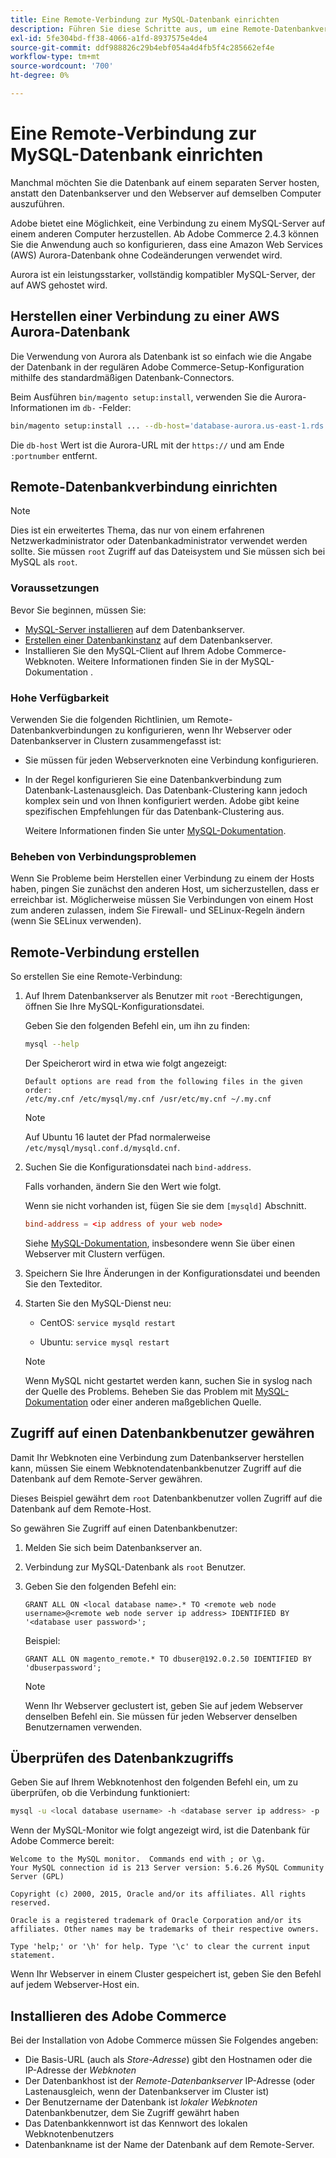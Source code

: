 ```yaml
---
title: Eine Remote-Verbindung zur MySQL-Datenbank einrichten
description: Führen Sie diese Schritte aus, um eine Remote-Datenbankverbindung für lokale Installationen von Adobe Commerce zu konfigurieren.
exl-id: 5fe304bd-ff38-4066-a1fd-8937575e4de4
source-git-commit: ddf988826c29b4ebf054a4d4fb5f4c285662ef4e
workflow-type: tm+mt
source-wordcount: '700'
ht-degree: 0%

---
```


# Eine Remote-Verbindung zur MySQL-Datenbank einrichten

Manchmal möchten Sie die Datenbank auf einem separaten Server hosten, anstatt den Datenbankserver und den Webserver auf demselben Computer auszuführen.

Adobe bietet eine Möglichkeit, eine Verbindung zu einem MySQL-Server auf einem anderen Computer herzustellen. Ab Adobe Commerce 2.4.3 können Sie die Anwendung auch so konfigurieren, dass eine Amazon Web Services (AWS) Aurora-Datenbank ohne Codeänderungen verwendet wird.

Aurora ist ein leistungsstarker, vollständig kompatibler MySQL-Server, der auf AWS gehostet wird.

## Herstellen einer Verbindung zu einer AWS Aurora-Datenbank

Die Verwendung von Aurora als Datenbank ist so einfach wie die Angabe der Datenbank in der regulären Adobe Commerce-Setup-Konfiguration mithilfe des standardmäßigen Datenbank-Connectors.

Beim Ausführen `bin/magento setup:install`, verwenden Sie die Aurora-Informationen im `db-` -Felder:

```bash
bin/magento setup:install ... --db-host='database-aurora.us-east-1.rds.amazonaws.com' --db-name='magento2' --db-user='username' --db-password='password' ...
```

Die `db-host` Wert ist die Aurora-URL mit der `https://` und am Ende `:portnumber`  entfernt.

## Remote-Datenbankverbindung einrichten

>[!NOTE]
>
>Dies ist ein erweitertes Thema, das nur von einem erfahrenen Netzwerkadministrator oder Datenbankadministrator verwendet werden sollte. Sie müssen `root` Zugriff auf das Dateisystem und Sie müssen sich bei MySQL als `root`.

### Voraussetzungen

Bevor Sie beginnen, müssen Sie:

* [MySQL-Server installieren](mysql.md) auf dem Datenbankserver.
* [Erstellen einer Datenbankinstanz](mysql.md#configuring-the-database-instance) auf dem Datenbankserver.
* Installieren Sie den MySQL-Client auf Ihrem Adobe Commerce-Webknoten. Weitere Informationen finden Sie in der MySQL-Dokumentation .

### Hohe Verfügbarkeit

Verwenden Sie die folgenden Richtlinien, um Remote-Datenbankverbindungen zu konfigurieren, wenn Ihr Webserver oder Datenbankserver in Clustern zusammengefasst ist:

* Sie müssen für jeden Webserverknoten eine Verbindung konfigurieren.
* In der Regel konfigurieren Sie eine Datenbankverbindung zum Datenbank-Lastenausgleich. Das Datenbank-Clustering kann jedoch komplex sein und von Ihnen konfiguriert werden. Adobe gibt keine spezifischen Empfehlungen für das Datenbank-Clustering aus.

  Weitere Informationen finden Sie unter [MySQL-Dokumentation](https://dev.mysql.com/doc/refman/5.6/en/mysql-cluster.html).

### Beheben von Verbindungsproblemen

Wenn Sie Probleme beim Herstellen einer Verbindung zu einem der Hosts haben, pingen Sie zunächst den anderen Host, um sicherzustellen, dass er erreichbar ist. Möglicherweise müssen Sie Verbindungen von einem Host zum anderen zulassen, indem Sie Firewall- und SELinux-Regeln ändern (wenn Sie SELinux verwenden).

## Remote-Verbindung erstellen

So erstellen Sie eine Remote-Verbindung:

1. Auf Ihrem Datenbankserver als Benutzer mit `root` -Berechtigungen, öffnen Sie Ihre MySQL-Konfigurationsdatei.

   Geben Sie den folgenden Befehl ein, um ihn zu finden:

   ```bash
   mysql --help
   ```

   Der Speicherort wird in etwa wie folgt angezeigt:

   ```terminal
   Default options are read from the following files in the given order:
   /etc/my.cnf /etc/mysql/my.cnf /usr/etc/my.cnf ~/.my.cnf
   ```

   >[!NOTE]
   >
   >Auf Ubuntu 16 lautet der Pfad normalerweise `/etc/mysql/mysql.conf.d/mysqld.cnf`.

1. Suchen Sie die Konfigurationsdatei nach `bind-address`.

   Falls vorhanden, ändern Sie den Wert wie folgt.

   Wenn sie nicht vorhanden ist, fügen Sie sie dem `[mysqld]` Abschnitt.

   ```conf
   bind-address = <ip address of your web node>
   ```

   Siehe [MySQL-Dokumentation](https://dev.mysql.com/doc/refman/5.6/en/server-options.html), insbesondere wenn Sie über einen Webserver mit Clustern verfügen.

1. Speichern Sie Ihre Änderungen in der Konfigurationsdatei und beenden Sie den Texteditor.
1. Starten Sie den MySQL-Dienst neu:

   * CentOS: `service mysqld restart`

   * Ubuntu: `service mysql restart`

   >[!NOTE]
   >
   >Wenn MySQL nicht gestartet werden kann, suchen Sie in syslog nach der Quelle des Problems. Beheben Sie das Problem mit [MySQL-Dokumentation](https://dev.mysql.com/doc/refman/5.6/en/server-options.html#option_mysqld_bind-address) oder einer anderen maßgeblichen Quelle.

## Zugriff auf einen Datenbankbenutzer gewähren

Damit Ihr Webknoten eine Verbindung zum Datenbankserver herstellen kann, müssen Sie einem Webknotendatenbankbenutzer Zugriff auf die Datenbank auf dem Remote-Server gewähren.

Dieses Beispiel gewährt dem `root` Datenbankbenutzer vollen Zugriff auf die Datenbank auf dem Remote-Host.

So gewähren Sie Zugriff auf einen Datenbankbenutzer:

1. Melden Sie sich beim Datenbankserver an.
1. Verbindung zur MySQL-Datenbank als `root` Benutzer.
1. Geben Sie den folgenden Befehl ein:

   ```shell
   GRANT ALL ON <local database name>.* TO <remote web node username>@<remote web node server ip address> IDENTIFIED BY '<database user password>';
   ```

   Beispiel:

   ```shell
   GRANT ALL ON magento_remote.* TO dbuser@192.0.2.50 IDENTIFIED BY 'dbuserpassword';
   ```

   >[!NOTE]
   >
   >Wenn Ihr Webserver geclustert ist, geben Sie auf jedem Webserver denselben Befehl ein. Sie müssen für jeden Webserver denselben Benutzernamen verwenden.

## Überprüfen des Datenbankzugriffs

Geben Sie auf Ihrem Webknotenhost den folgenden Befehl ein, um zu überprüfen, ob die Verbindung funktioniert:

```bash
mysql -u <local database username> -h <database server ip address> -p
```

Wenn der MySQL-Monitor wie folgt angezeigt wird, ist die Datenbank für Adobe Commerce bereit:

```terminal
Welcome to the MySQL monitor.  Commands end with ; or \g.
Your MySQL connection id is 213 Server version: 5.6.26 MySQL Community Server (GPL)

Copyright (c) 2000, 2015, Oracle and/or its affiliates. All rights reserved.

Oracle is a registered trademark of Oracle Corporation and/or its affiliates. Other names may be trademarks of their respective owners.

Type 'help;' or '\h' for help. Type '\c' to clear the current input statement.
```

Wenn Ihr Webserver in einem Cluster gespeichert ist, geben Sie den Befehl auf jedem Webserver-Host ein.

## Installieren des Adobe Commerce

Bei der Installation von Adobe Commerce müssen Sie Folgendes angeben:

* Die Basis-URL (auch als *Store-Adresse*) gibt den Hostnamen oder die IP-Adresse der *Webknoten*
* Der Datenbankhost ist der *Remote-Datenbankserver* IP-Adresse (oder Lastenausgleich, wenn der Datenbankserver im Cluster ist)
* Der Benutzername der Datenbank ist *lokaler Webknoten* Datenbankbenutzer, dem Sie Zugriff gewährt haben
* Das Datenbankkennwort ist das Kennwort des lokalen Webknotenbenutzers
* Datenbankname ist der Name der Datenbank auf dem Remote-Server.
